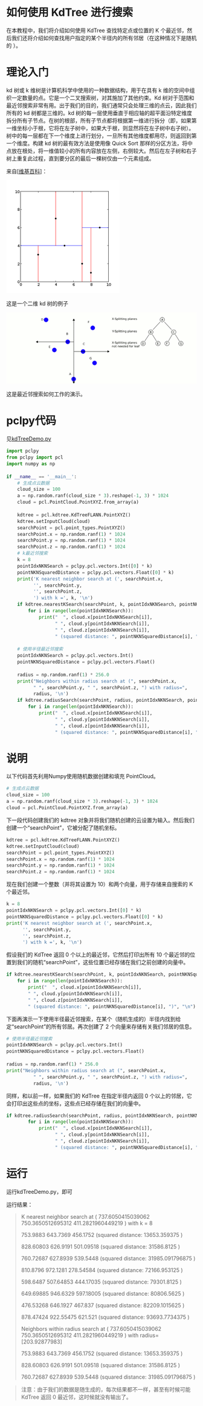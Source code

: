 # 如何使用 KdTree 进行搜索

在本教程中，我们将介绍如何使用 KdTree 查找特定点或位置的 K 个最近邻，然后我们还将介绍如何查找用户指定的某个半径内的所有邻居（在这种情况下是随机的 ）。

# 理论入门

kd 树或 k 维树是计算机科学中使用的一种数据结构，用于在具有 k 维的空间中组织一定数量的点。它是一个二叉搜索树，对其施加了其他约束。Kd 树对于范围和最近邻搜索非常有用。出于我们的目的，我们通常只会处理三维的点云，因此我们所有的 kd 树都是三维的。kd 树的每一层使用垂直于相应轴的超平面沿特定维度拆分所有子节点。在树的根部，所有子节点都将根据第一维进行拆分（即，如果第一维坐标小于根，它将在左子树中，如果大于根，则显然将在左子树中右子树）。树中的每一层都在下一个维度上进行划分，一旦所有其他维度都用尽，则返回到第一个维度。构建 kd 树的最有效方法是使用像 Quick Sort 那样的分区方法，将中点放在根处，将一维值较小的所有内容放在左侧，右侧较大。然后在左子树和右子树上重复此过程，直到要分区的最后一棵树仅由一个元素组成。

来自[[维基百科\]](https://pcl.readthedocs.io/projects/tutorials/en/latest/random_sample_consensus.html#wikipedia)：

![二维 kd 树的示例](README.assets/2d_kdtree.png)

这是一个二维 kd 树的例子

![img](README.assets/nn_kdtree.gif)

这是最近邻搜索如何工作的演示。

# pclpy代码

见[kdTreeDemo.py](./kdTreeDemo.py) 

```python
import pclpy
from pclpy import pcl
import numpy as np

if __name__ == '__main__':
    # 生成点云数据
    cloud_size = 100
    a = np.random.ranf(cloud_size * 3).reshape(-1, 3) * 1024
    cloud = pcl.PointCloud.PointXYZ.from_array(a)

    kdtree = pcl.kdtree.KdTreeFLANN.PointXYZ()
    kdtree.setInputCloud(cloud)
    searchPoint = pcl.point_types.PointXYZ()
    searchPoint.x = np.random.ranf(1) * 1024
    searchPoint.y = np.random.ranf(1) * 1024
    searchPoint.z = np.random.ranf(1) * 1024
    # k最近邻搜索
    k = 8
    pointIdxNKNSearch = pclpy.pcl.vectors.Int([0] * k)
    pointNKNSquaredDistance = pclpy.pcl.vectors.Float([0] * k)
    print('K nearest neighbor search at (', searchPoint.x,
          '', searchPoint.y,
          '', searchPoint.z,
          ') with k =', k, '\n')
    if kdtree.nearestKSearch(searchPoint, k, pointIdxNKNSearch, pointNKNSquaredDistance) > 0:
        for i in range(len(pointIdxNKNSearch)):
            print("  ", cloud.x[pointIdxNKNSearch[i]],
                  " ", cloud.y[pointIdxNKNSearch[i]],
                  " ", cloud.z[pointIdxNKNSearch[i]],
                  " (squared distance: ", pointNKNSquaredDistance[i], ")", "\n")

    # 使用半径最近邻搜索
    pointIdxNKNSearch = pclpy.pcl.vectors.Int()
    pointNKNSquaredDistance = pclpy.pcl.vectors.Float()

    radius = np.random.ranf(1) * 256.0
    print("Neighbors within radius search at (", searchPoint.x,
          " ", searchPoint.y, " ", searchPoint.z, ") with radius=",
          radius, '\n')
    if kdtree.radiusSearch(searchPoint, radius, pointIdxNKNSearch, pointNKNSquaredDistance) > 0:
        for i in range(len(pointIdxNKNSearch)):
            print("  ", cloud.x[pointIdxNKNSearch[i]],
                  " ", cloud.y[pointIdxNKNSearch[i]],
                  " ", cloud.z[pointIdxNKNSearch[i]],
                  " (squared distance: ", pointNKNSquaredDistance[i], ")", "\n")
```

# 说明

以下代码首先利用Numpy使用随机数据创建和填充 PointCloud。

```python
# 生成点云数据
cloud_size = 100
a = np.random.ranf(cloud_size * 3).reshape(-1, 3) * 1024
cloud = pcl.PointCloud.PointXYZ.from_array(a)
```

下一段代码创建我们的 kdtree 对象并将我们随机创建的云设置为输入。然后我们创建一个“searchPoint”，它被分配了随机坐标。

```python
kdtree = pcl.kdtree.KdTreeFLANN.PointXYZ()
kdtree.setInputCloud(cloud)
searchPoint = pcl.point_types.PointXYZ()
searchPoint.x = np.random.ranf(1) * 1024
searchPoint.y = np.random.ranf(1) * 1024
searchPoint.z = np.random.ranf(1) * 1024
```

现在我们创建一个整数（并将其设置为 10）和两个向量，用于存储来自搜索的 K 个最近邻。

```python
k = 8
pointIdxNKNSearch = pclpy.pcl.vectors.Int([0] * k)
pointNKNSquaredDistance = pclpy.pcl.vectors.Float([0] * k)
print('K nearest neighbor search at (', searchPoint.x,
      '', searchPoint.y,
      '', searchPoint.z,
      ') with k =', k, '\n')
```

假设我们的 KdTree 返回 0 个以上的最近邻，它然后打印出所有 10 个最近邻的位置到我们的随机“searchPoint”，这些位置已经存储在我们之前创建的向量中。

```python
if kdtree.nearestKSearch(searchPoint, k, pointIdxNKNSearch, pointNKNSquaredDistance) > 0:
    for i in range(len(pointIdxNKNSearch)):
        print("  ", cloud.x[pointIdxNKNSearch[i]],
        " ", cloud.y[pointIdxNKNSearch[i]],
        " ", cloud.z[pointIdxNKNSearch[i]],
        " (squared distance: ", pointNKNSquaredDistance[i], ")", "\n")
```

下面再演示一下使用半径最近邻搜索，在某个（随机生成的）半径内找到给定“searchPoint”的所有邻居。再次创建了 2 个向量来存储有关我们邻居的信息。

```python
# 使用半径最近邻搜索
pointIdxNKNSearch = pclpy.pcl.vectors.Int()
pointNKNSquaredDistance = pclpy.pcl.vectors.Float()

radius = np.random.ranf(1) * 256.0
print("Neighbors within radius search at (", searchPoint.x,
          " ", searchPoint.y, " ", searchPoint.z, ") with radius=",
          radius, '\n')
```

同样，和以前一样，如果我们的 KdTree 在指定半径内返回 0 个以上的邻居，它会打印出这些点的坐标，这些点已经存储在我们的向量中。

```python
if kdtree.radiusSearch(searchPoint, radius, pointIdxNKNSearch, pointNKNSquaredDistance) > 0:
        for i in range(len(pointIdxNKNSearch)):
            print("  ", cloud.x[pointIdxNKNSearch[i]],
                  " ", cloud.y[pointIdxNKNSearch[i]],
                  " ", cloud.z[pointIdxNKNSearch[i]],
                  " (squared distance: ", pointNKNSquaredDistance[i], ")", "\n")
```

# 运行

运行kdTreeDemo.py，即可

运行结果：

> K nearest neighbor search at ( 737.6050415039062  750.3650512695312  411.2821960449219 ) with k = 8 
>
>    753.9883   643.7369   456.1752  (squared distance:  13653.359375 ) 
>
>    828.60803   626.9191   501.09518  (squared distance:  31586.8125 ) 
>
>    760.72687   627.8939   539.5448  (squared distance:  31985.091796875 ) 
>
>    810.8796   972.1281   278.54584  (squared distance:  72166.953125 ) 
>
>    598.6487   507.64853   444.17035  (squared distance:  79301.8125 ) 
>
>    649.69885   946.6329   597.18005  (squared distance:  80806.5625 ) 
>
>    476.53268   646.1927   467.837  (squared distance:  82209.1015625 ) 
>
>    878.47424   922.55475   621.521  (squared distance:  93693.7734375 ) 
>
> Neighbors within radius search at ( 737.6050415039062   750.3650512695312   411.2821960449219 ) with radius= [203.92877983] 
>
>    753.9883   643.7369   456.1752  (squared distance:  13653.359375 ) 
>
>    828.60803   626.9191   501.09518  (squared distance:  31586.8125 ) 
>
>    760.72687   627.8939   539.5448  (squared distance:  31985.091796875 )



> 注意：由于我们的数据是随生成的，每次结果都不一样，甚至有时候可能KdTree 返回 0 最近邻，这时候就没有输出了。

